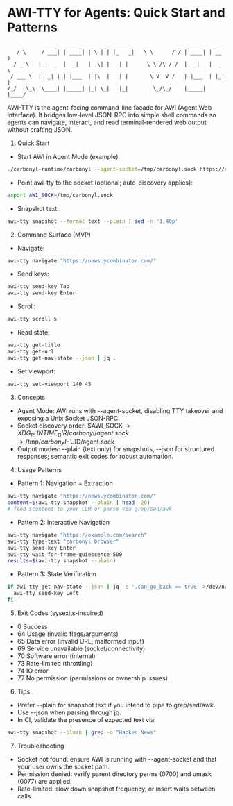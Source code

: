 # AWI-TTY for Agents: Quick Start and Patterns

```
    _       ____   _____   _   _   _____    __        __  _____   ____    
   / \     / ___| | ____| | \ | | |_   _|   \ \      / / | ____| | __ )   
  / _ \   | |  _  |  _|   |  \| |   | |      \ \ /\ / /  |  _|   |  _ \   
 / ___ \  | |_| | | |___  | |\  |   | |       \ V  V /   | |___  | |_| |  
/_/   \_\  \____| |_____| |_| \_|   |_|        \_/\_/    |_____| |____/   
```

AWI-TTY is the agent-facing command-line façade for AWI (Agent Web Interface). It bridges low-level JSON-RPC into simple shell commands so agents can navigate, interact, and read terminal-rendered web output without crafting JSON.

1. Quick Start
- Start AWI in Agent Mode (example):
```bash
./carbonyl-runtime/carbonyl --agent-socket=/tmp/carbonyl.sock https://news.ycombinator.com/
```
- Point awi-tty to the socket (optional; auto-discovery applies):
```bash
export AWI_SOCK=/tmp/carbonyl.sock
```
- Snapshot text:
```bash
awi-tty snapshot --format text --plain | sed -n '1,40p'
```

2. Command Surface (MVP)
- Navigate:
```bash
awi-tty navigate "https://news.ycombinator.com/"
```
- Send keys:
```bash
awi-tty send-key Tab
awi-tty send-key Enter
```
- Scroll:
```bash
awi-tty scroll 5
```
- Read state:
```bash
awi-tty get-title
awi-tty get-url
awi-tty get-nav-state --json | jq .
```
- Set viewport:
```bash
awi-tty set-viewport 140 45
```

3. Concepts
- Agent Mode: AWI runs with --agent-socket, disabling TTY takeover and exposing a Unix Socket JSON-RPC.
- Socket discovery order: $AWI_SOCK → $XDG_RUNTIME_DIR/carbonyl/agent.sock → /tmp/carbonyl-$UID/agent.sock
- Output modes: --plain (text only) for snapshots, --json for structured responses; semantic exit codes for robust automation.

4. Usage Patterns
- Pattern 1: Navigation + Extraction
```bash
awi-tty navigate "https://news.ycombinator.com/"
content=$(awi-tty snapshot --plain | head -20)
# feed $content to your LLM or parse via grep/sed/awk
```
- Pattern 2: Interactive Navigation
```bash
awi-tty navigate "https://example.com/search"
awi-tty type-text "carbonyl browser"
awi-tty send-key Enter
awi-tty wait-for-frame-quiescence 500
results=$(awi-tty snapshot --plain)
```
- Pattern 3: State Verification
```bash
if awi-tty get-nav-state --json | jq -e '.can_go_back == true' >/dev/null; then
  awi-tty send-key Left
fi
```

5. Exit Codes (sysexits-inspired)
- 0 Success
- 64 Usage (invalid flags/arguments)
- 65 Data error (invalid URL, malformed input)
- 69 Service unavailable (socket/connectivity)
- 70 Software error (internal)
- 73 Rate-limited (throttling)
- 74 IO error
- 77 No permission (permissions or ownership issues)

6. Tips
- Prefer --plain for snapshot text if you intend to pipe to grep/sed/awk.
- Use --json when parsing through jq.
- In CI, validate the presence of expected text via:
```bash
awi-tty snapshot --plain | grep -q "Hacker News"
```

7. Troubleshooting
- Socket not found: ensure AWI is running with --agent-socket and that your user owns the socket path.
- Permission denied: verify parent directory perms (0700) and umask (0077) are applied.
- Rate-limited: slow down snapshot frequency, or insert waits between calls.

